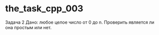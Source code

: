 # the_task_cpp_003
Задача 2
Дано: любое целое число от 0 до n. Проверить является ли она простым или нет.
